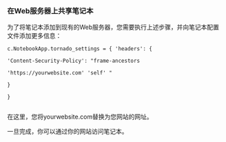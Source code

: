 ### 在Web服务器上共享笔记本

为了将笔记本添加到现有的Web服务器，您需要执行上述步骤，并向笔记本配置文件添加更多信息：



```
c.NotebookApp.tornado_settings = { 'headers': {

'Content-Security-Policy': "frame-ancestors

'https://yourwebsite.com' 'self' "

}

}


```


在这里，您将yourwebsite.com替换为您网站的网址。

一旦完成，你可以通过你的网站访问笔记本。